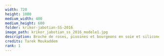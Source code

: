 ```yaml
---
width: 720
height: 1080
medium_width: 400
medium_height: 600
folder: krikor-jabotian-SS-2016
image_path: krikor_jabotian_ss_2016_modele1.jpg
description: Broche de roses, pivoines et bourgeons en soie et silicone
credits: Tarek Moukaddem
rank: 1
---
```

